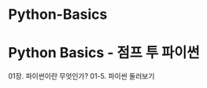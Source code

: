 # Python-Basics
Python Basics - 점프 투 파이썬
=============================
01장. 파이썬이란 무엇인가?
01-5. 파이썬 둘러보기
